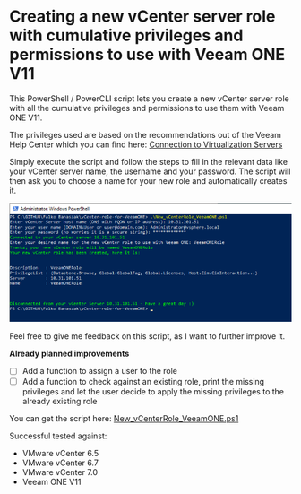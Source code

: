 # Creating a new vCenter server role with cumulative privileges and permissions to use with Veeam ONE V11

This PowerShell / PowerCLI script lets you create a new vCenter server role with all the cumulative privileges and permissions to use them with Veeam ONE V11.

The privileges used are based on the recommendations out of the Veeam Help Center which you can find here:
[Connection to Virtualization Servers](https://helpcenter.veeam.com/docs/one/deployment/connection_to_virtual_servers.html?ver=110)

Simply execute the script and follow the steps to fill in the relevant data like your vCenter server name, the username and your password. The script will then ask you to choose a name for your new role and automatically creates it.

![Example execution of the script](https://github.com/falkobanaszak/vCenter-role-for-VeeamONE/blob/main/VeeamONE%20PowerCLI%20Role.png)

Feel free to give me feedback on this script, as I want to further improve it.

**Already planned improvements**
 - [ ] Add a function to assign a user to the role
 - [ ] Add a function to check against an existing role, print the missing privileges and let the user decide to apply the missing privileges to the already existing role

You can get the script here: [New_vCenterRole_VeeamONE.ps1](https://github.com/falkobanaszak/vCenter-role-for-VeeamONE/blob/main/New_vCenterRole_VeeamONE.ps1)

Successful tested against: 
- VMware vCenter 6.5
- VMware vCenter 6.7
- VMware vCenter 7.0
- Veeam ONE V11

